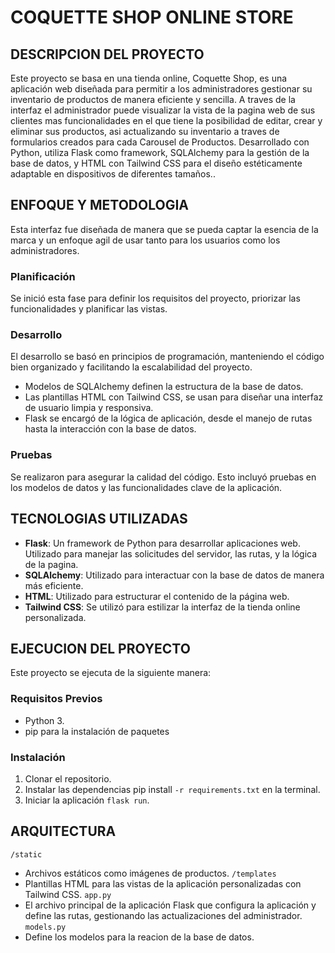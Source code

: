 # COQUETTE SHOP ONLINE STORE

## DESCRIPCION DEL PROYECTO

Este proyecto se basa en una tienda online, Coquette Shop, es una aplicación web diseñada para permitir a los administradores gestionar su inventario de productos de manera eficiente y sencilla. A traves de la interfaz el administrador puede visualizar la vista de la pagina web de sus clientes mas funcionalidades en el que tiene la posibilidad de editar, crear y eliminar sus productos, asi actualizando su inventario a traves de formularios creados para cada  Carousel de Productos. Desarrollado con Python, utiliza Flask como framework, SQLAlchemy para la gestión de la base de datos, y HTML con Tailwind CSS para el diseño estéticamente adaptable en dispositivos de diferentes tamaños..


## ENFOQUE Y METODOLOGIA 

Esta interfaz fue diseñada de manera que se pueda captar la esencia de la marca y un enfoque agil de usar tanto para los usuarios como los administradores. 

### Planificación

Se inició esta fase para definir los requisitos del proyecto, priorizar las funcionalidades y planificar las vistas.

### Desarrollo

El desarrollo se basó en principios de programación, manteniendo el código bien organizado y facilitando la escalabilidad del proyecto.

- Modelos de SQLAlchemy definen la estructura de la base de datos.
- Las plantillas HTML con Tailwind CSS, se usan para diseñar una interfaz de usuario limpia y responsiva.
- Flask se encargó de la lógica de aplicación, desde el manejo de rutas hasta la interacción con la base de datos.

### Pruebas

Se realizaron para asegurar la calidad del código. Esto incluyó pruebas en los modelos de datos y las funcionalidades clave de la aplicación.        


## TECNOLOGIAS UTILIZADAS

- **Flask**: Un framework de Python para desarrollar aplicaciones web. Utilizado para manejar las solicitudes del servidor, las rutas, y la lógica de la pagina.
- **SQLAlchemy**: Utilizado para interactuar con la base de datos de manera más eficiente.
- **HTML**: Utilizado para estructurar el contenido de la página web.
- **Tailwind CSS**: Se utilizó para estilizar la interfaz de la tienda online personalizada.


## EJECUCION DEL PROYECTO 

Este proyecto se ejecuta de la siguiente manera:

### Requisitos Previos

- Python 3.
- pip para la instalación de paquetes

### Instalación

1. Clonar el repositorio.
2. Instalar las dependencias pip install `-r requirements.txt` en la terminal. 
3. Iniciar la aplicación `flask run`. 


## ARQUITECTURA 
`/static` 
- Archivos estáticos como imágenes de productos.
`/templates` 
- Plantillas HTML para las vistas de la aplicación personalizadas con Tailwind CSS.
`app.py` 
- El archivo principal de la aplicación Flask que configura la aplicación y define las rutas, gestionando las actualizaciones del administrador.
`models.py` 
- Define los modelos para la reacion de la base de datos.





